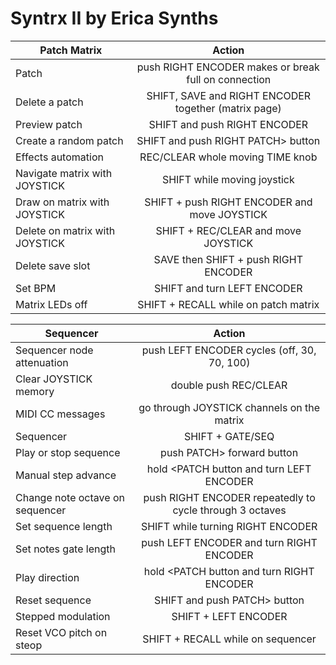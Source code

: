 # Syntrx II by Erica Synths

| Patch Matrix                            | Action                                                     |
| --------------------------------------- |:----------------------------------------------------------:|
| Patch                                   | push RIGHT ENCODER makes or break full on connection       |
| Delete a patch                          | SHIFT, SAVE and RIGHT ENCODER together (matrix page)       |
| Preview patch                           | SHIFT and push RIGHT ENCODER                               |
| Create a random patch                   | SHIFT and push RIGHT PATCH> button                         |
| Effects automation                      | REC/CLEAR whole moving TIME knob                           |
| Navigate matrix with JOYSTICK           | SHIFT while moving joystick                                |
| Draw on matrix with JOYSTICK            | SHIFT + push RIGHT ENCODER and move JOYSTICK               |
| Delete on matrix with JOYSTICK          | SHIFT + REC/CLEAR and move JOYSTICK                        |
| Delete save slot                        | SAVE then SHIFT + push RIGHT ENCODER                       |
| Set BPM                                 | SHIFT and turn LEFT ENCODER                                |
| Matrix LEDs off                         | SHIFT + RECALL while on patch matrix                       |


| Sequencer                               | Action                                                     |
| --------------------------------------- |:----------------------------------------------------------:|
| Sequencer node attenuation              | push LEFT ENCODER cycles (off, 30, 70, 100)                |
| Clear JOYSTICK memory                   | double push REC/CLEAR                                      |
| MIDI CC messages                        | go through JOYSTICK channels on the matrix                 |
| Sequencer                               | SHIFT + GATE/SEQ                                           |
| Play or stop sequence                   | push PATCH> forward button                                 |
| Manual step advance                     | hold <PATCH button and turn LEFT ENCODER                   |
| Change note octave on sequencer         | push RIGHT ENCODER repeatedly to cycle through 3 octaves   |
| Set sequence length                     | SHIFT while turning RIGHT ENCODER                          |
| Set notes gate length                   | push LEFT ENCODER and turn RIGHT ENCODER                   |
| Play direction                          | hold <PATCH button and turn RIGHT ENCODER                  |
| Reset sequence                          | SHIFT and push PATCH> button                               |
| Stepped modulation                      | SHIFT + LEFT ENCODER                                       |
| Reset VCO pitch on steop                | SHIFT + RECALL while on sequencer                          |

